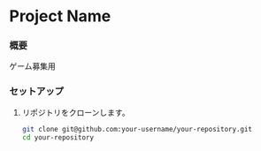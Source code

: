 # Project Name
### 概要
ゲーム募集用

### セットアップ
1. リポジトリをクローンします。
   ```bash
   git clone git@github.com:your-username/your-repository.git
   cd your-repository